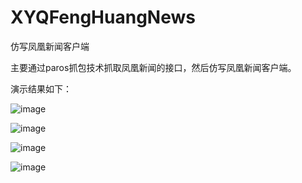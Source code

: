 # XYQFengHuangNews
仿写凤凰新闻客户端

主要通过paros抓包技术抓取凤凰新闻的接口，然后仿写凤凰新闻客户端。

演示结果如下：

![image](https://github.com/xiayuanquan/XYQFengHuangNews/blob/master/FHNewsClient/FHNewsClient/Classes/screenshots/head.png)

![image](https://github.com/xiayuanquan/XYQFengHuangNews/blob/master/FHNewsClient/FHNewsClient/Classes/screenshots/entertament.png)

![image](https://github.com/xiayuanquan/XYQFengHuangNews/blob/master/FHNewsClient/FHNewsClient/Classes/screenshots/car.png)

![image](https://github.com/xiayuanquan/XYQFengHuangNews/blob/master/FHNewsClient/FHNewsClient/Classes/screenshots/beauty.png)
